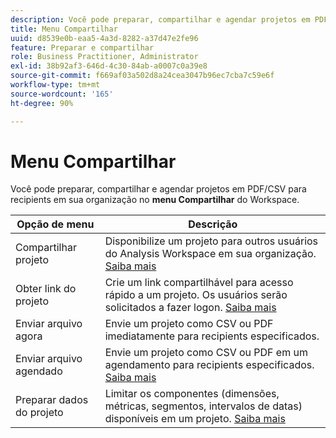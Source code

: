 ```yaml
---
description: Você pode preparar, compartilhar e agendar projetos em PDF/CSV para recipients em sua organização.
title: Menu Compartilhar
uuid: d8539e0b-eaa5-4a3d-8282-a37d47e2fe96
feature: Preparar e compartilhar
role: Business Practitioner, Administrator
exl-id: 38b92af3-646d-4c30-84ab-a0007c0a39e8
source-git-commit: f669af03a502d8a24cea3047b96ec7cba7c59e6f
workflow-type: tm+mt
source-wordcount: '165'
ht-degree: 90%

---
```


# Menu Compartilhar

Você pode preparar, compartilhar e agendar projetos em PDF/CSV para recipients em sua organização no **menu Compartilhar** do Workspace.

| Opção de menu | Descrição |
|---|---|
| Compartilhar projeto | Disponibilize um projeto para outros usuários do Analysis Workspace em sua organização. [Saiba mais](https://experienceleague.adobe.com/docs/analytics/analyze/analysis-workspace/curate-share/share-projects.html?lang=pt-BR) |
| Obter link do projeto | Crie um link compartilhável para acesso rápido a um projeto. Os usuários serão solicitados a fazer logon. [Saiba mais](https://experienceleague.adobe.com/docs/analytics/analyze/analysis-workspace/curate-share/shareable-links.html?lang=pt-BR) |
| Enviar arquivo agora | Envie um projeto como CSV ou PDF imediatamente para recipients especificados. |
| Enviar arquivo agendado | Envie um projeto como CSV ou PDF em um agendamento para recipients especificados. [Saiba mais](https://experienceleague.adobe.com/docs/analytics/analyze/analysis-workspace/curate-share/t-schedule-report.html) |
| Preparar dados do projeto | Limitar os componentes (dimensões, métricas, segmentos, intervalos de datas) disponíveis em um projeto. [Saiba mais](https://experienceleague.adobe.com/docs/analytics/analyze/analysis-workspace/curate-share/curate.html) |
